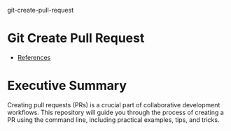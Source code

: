 git-create-pull-request
# Git Create Pull Request

- [References](./REFERENCES.md)

# Executive Summary

Creating pull requests (PRs) is a crucial part of collaborative development workflows. This repository will guide you through the process of creating a PR using the command line, including practical examples, tips, and tricks.
